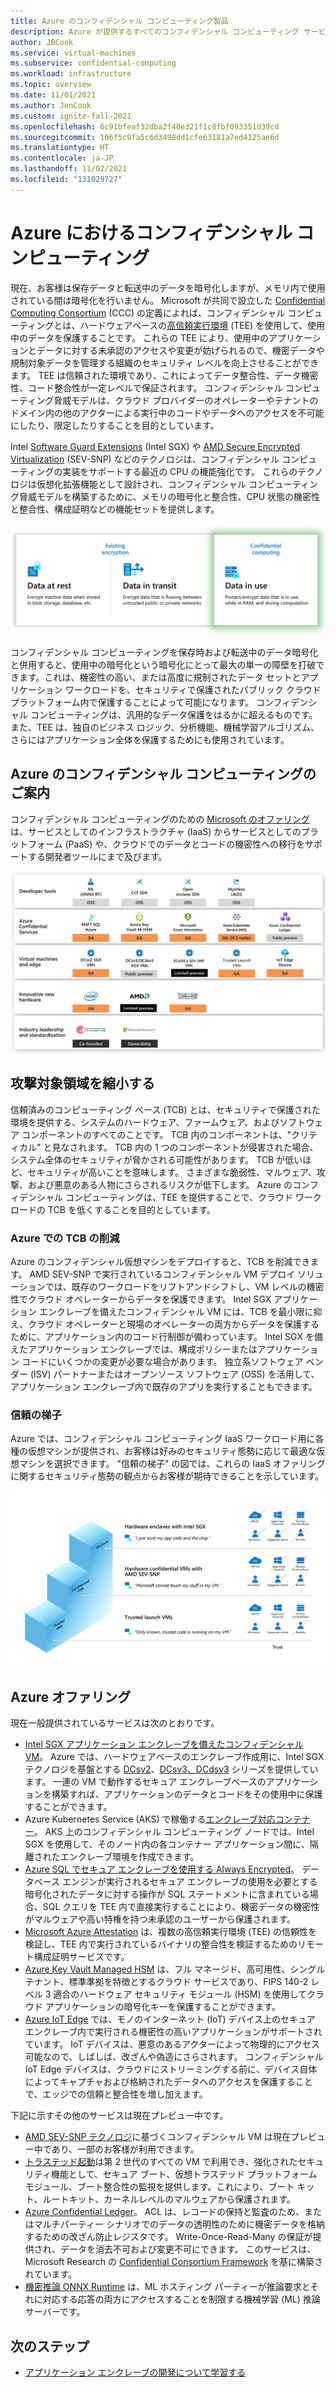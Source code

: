 ```yaml
---
title: Azure のコンフィデンシャル コンピューティング製品
description: Azure が提供するすべてのコンフィデンシャル コンピューティング サービスについて説明します
author: JBCook
ms.service: virtual-machines
ms.subservice: confidential-computing
ms.workload: infrastructure
ms.topic: overview
ms.date: 11/01/2021
ms.author: JenCook
ms.custom: ignite-fall-2021
ms.openlocfilehash: 6c91bfeaf32dba2f40e321f1c8fbf093351d39cd
ms.sourcegitcommit: 106f5c9fa5c6d3498dd1cfe63181a7ed4125ae6d
ms.translationtype: HT
ms.contentlocale: ja-JP
ms.lasthandoff: 11/02/2021
ms.locfileid: "131029727"
---
```

# <a name="confidential-computing-on-azure"></a>Azure におけるコンフィデンシャル コンピューティング

現在、お客様は保存データと転送中のデータを暗号化しますが、メモリ内で使用されている間は暗号化を行いません。 Microsoft が共同で設立した [Confidential Computing Consortium](https://confidentialcomputing.io/) (CCC) の定義によれば、コンフィデンシャル コンピューティングとは、ハードウェアベースの[高信頼実行環境](https://en.wikipedia.org/wiki/Trusted_execution_environment) (TEE) を使用して、使用中のデータを保護することです。 これらの TEE により、使用中のアプリケーションとデータに対する未承認のアクセスや変更が妨げられるので、機密データや規制対象データを管理する組織のセキュリティ レベルを向上させることができます。 TEE は信頼された環境であり、これによってデータ整合性、データ機密性、コード整合性が一定レベルで保証されます。 コンフィデンシャル コンピューティング脅威モデルは、クラウド プロバイダーのオペレーターやテナントのドメイン内の他のアクターによる実行中のコードやデータへのアクセスを不可能にしたり、限定したりすることを目的としています。

Intel [Software Guard Extensions](https://www.intel.com.au/content/www/au/en/architecture-and-technology/software-guard-extensions-enhanced-data-protection.html) (Intel SGX) や [AMD Secure Encrypted Virtualization](https://www.amd.com/en/processors/amd-secure-encrypted-virtualization) (SEV-SNP) などのテクノロジは、コンフィデンシャル コンピューティングの実装をサポートする最近の CPU の機能強化です。 これらのテクノロジは仮想化拡張機能として設計され、コンフィデンシャル コンピューティング脅威モデルを構築するために、メモリの暗号化と整合性、CPU 状態の機密性と整合性、構成証明などの機能セットを提供します。

![データ保護の 3 つの状態のグラフィック。コンフィデンシャル コンピューティングの使用中データが強調表示されています。](media/overview-azure-products/three-states.jpg)

コンフィデンシャル コンピューティングを保存時および転送中のデータ暗号化と併用すると、使用中の暗号化という暗号化にとって最大の単一の障壁を打破できます。これは、機密性の高い、または高度に規制されたデータ セットとアプリケーション ワークロードを、セキュリティで保護されたパブリック クラウド プラットフォーム内で保護することによって可能になります。 コンフィデンシャル コンピューティングは、汎用的なデータ保護をはるかに超えるものです。 また、TEE は、独自のビジネス ロジック、分析機能、機械学習アルゴリズム、さらにはアプリケーション全体を保護するためにも使用されています。

## <a name="navigating-azure-confidential-computing"></a>Azure のコンフィデンシャル コンピューティングのご案内

コンフィデンシャル コンピューティングのための [Microsoft のオファリング](https://aka.ms/azurecc)は、サービスとしてのインフラストラクチャ (IaaS) からサービスとしてのプラットフォーム (PaaS) や、クラウドでのデータとコードの機密性への移行をサポートする開発者ツールにまで及びます。

![ツールとサービスを示す Azure のコンフィデンシャル コンピューティング スタックのスクリーンショット。](media/overview-azure-products/acc-stack.jpg)

## <a name="reducing-the-attack-surface"></a>攻撃対象領域を縮小する
信頼済みのコンピューティング ベース (TCB) とは、セキュリティで保護された環境を提供する、システムのハードウェア、ファームウェア、およびソフトウェア コンポーネントのすべてのことです。 TCB 内のコンポーネントは、"クリティカル" と見なされます。 TCB 内の 1 つのコンポーネントが侵害された場合、システム全体のセキュリティが脅かされる可能性があります。 TCB が低いほど、セキュリティが高いことを意味します。 さまざまな脆弱性、マルウェア、攻撃、および悪意のある人物にさらされるリスクが低下します。 Azure のコンフィデンシャル コンピューティングは、TEE を提供することで、クラウド ワークロードの TCB を低くすることを目的としています。 

### <a name="reducing-your-tcb-in-azure"></a>Azure での TCB の削減

Azure のコンフィデンシャル仮想マシンをデプロイすると、TCB を削減できます。 AMD SEV-SNP で実行されているコンフィデンシャル VM デプロイ ソリューションでは、既存のワークロードをリフトアンドシフトし、VM レベルの機密性でクラウド オペレーターからデータを保護できます。 Intel SGX アプリケーション エンクレーブを備えたコンフィデンシャル VM には、TCB を最小限に抑え、クラウド オペレーターと現場のオペレーターの両方からデータを保護するために、アプリケーション内のコード行制御が備わっています。  Intel SGX を備えたアプリケーション エンクレーブでは、構成ポリシーまたはアプリケーション コードにいくつかの変更が必要な場合があります。  独立系ソフトウェア ベンダー (ISV) パートナーまたはオープンソース ソフトウェア (OSS) を活用して、アプリケーション エンクレーブ内で既存のアプリを実行することもできます。 

### <a name="trust-ladder"></a>信頼の梯子

Azure では、コンフィデンシャル コンピューティング IaaS ワークロード用に各種の仮想マシンが提供され、お客様は好みのセキュリティ態勢に応じて最適な仮想マシンを選択できます。 "信頼の梯子" の図では、これらの IaaS オファリングに関するセキュリティ態勢の観点からお客様が期待できることを示しています。

![上部に Intel SGX によるエンクレーブが表示されている Azure の信頼の梯子のスクリーンショット。](media/overview-azure-products/trust-ladder.png)

## <a name="azure-offerings"></a>Azure オファリング

現在一般提供されているサービスは次のとおりです。

- [Intel SGX アプリケーション エンクレーブを備えたコンフィデンシャル VM](confidential-computing-enclaves.md)。 Azure では、ハードウェアベースのエンクレーブ作成用に、Intel SGX テクノロジを基盤とする [DCsv2](../virtual-machines/dcv2-series.md)、[DCsv3、DCdsv3](../virtual-machines/dcv3-series.md) シリーズを提供しています。 一連の VM で動作するセキュア エンクレーブベースのアプリケーションを構築すれば、アプリケーションのデータとコードをその使用中に保護することができます。
- Azure Kubernetes Service (AKS) で稼働する[エンクレーブ対応コンテナー](enclave-aware-containers.md)。 AKS 上のコンフィデンシャル コンピューティング ノードでは、Intel SGX を使用して、そのノード内の各コンテナー アプリケーション間に、隔離されたエンクレーブ環境を作成できます。
- [Azure SQL でセキュア エンクレーブを使用する Always Encrypted](/sql/relational-databases/security/encryption/always-encrypted-enclaves)。 データベース エンジンが実行されるセキュア エンクレーブの使用を必要とする暗号化されたデータに対する操作が SQL ステートメントに含まれている場合、SQL クエリを TEE 内で直接実行することにより、機密データの機密性がマルウェアや高い特権を持つ未承認のユーザーから保護されます。
- [Microsoft Azure Attestation](../attestation/overview.md) は、複数の高信頼実行環境 (TEE) の信頼性を検証し、TEE 内で実行されているバイナリの整合性を検証するためのリモート構成証明サービスです。
- [Azure Key Vault Managed HSM](/azure/key-vault/managed-hsm/) は、フル マネージド、高可用性、シングル テナント、標準準拠を特徴とするクラウド サービスであり、FIPS 140-2 レベル 3 適合のハードウェア セキュリティ モジュール (HSM) を使用してクラウド アプリケーションの暗号化キーを保護することができます。
- [Azure IoT Edge](../iot-edge/deploy-confidential-applications.md) では、モノのインターネット (IoT) デバイス上のセキュア エンクレーブ内で実行される機密性の高いアプリケーションがサポートされています。 IoT デバイスは、悪意のあるアクターによって物理的にアクセス可能なので、しばしば、改ざんや偽造にさらされます。 コンフィデンシャル IoT Edge デバイスは、クラウドにストリーミングする前に、デバイス自体によってキャプチャおよび格納されたデータへのアクセスを保護することで、エッジでの信頼と整合性を増し加えます。

下記に示すその他のサービスは現在プレビュー中です。

- [AMD SEV-SNP テクノロジ](https://azure.microsoft.com/blog/azure-and-amd-enable-lift-and-shift-confidential-computing/)に基づくコンフィデンシャル VM は現在プレビュー中であり、一部のお客様が利用できます。
- [トラステッド起動](../virtual-machines/trusted-launch.md)は第 2 世代のすべての VM で利用でき、強化されたセキュリティ機能として、セキュア ブート、仮想トラステッド プラットフォーム モジュール、ブート整合性の監視を提供します。これにより、ブート キット、ルートキット、カーネルレベルのマルウェアから保護されます。
- [Azure Confidential Ledger](../confidential-ledger/overview.md)。 ACL は、レコードの保持と監査のため、またはマルチパーティー シナリオでのデータの透明性のために機密データを格納するための改ざん防止レジスタです。 Write-Once-Read-Many の保証が提供され、データを消去不可および変更不可にできます。 このサービスは、Microsoft Research の [Confidential Consortium Framework](https://www.microsoft.com/research/project/confidential-consortium-framework/) を基に構築されています。
- [機密推論 ONNX Runtime](https://github.com/microsoft/onnx-server-openenclave) は、ML ホスティング パーティーが推論要求とそれに対応する応答の両方にアクセスすることを制限する機械学習 (ML) 推論サーバーです。

## <a name="next-steps"></a>次のステップ

- [アプリケーション エンクレーブの開発について学習する](application-development.md)
